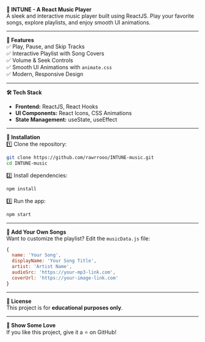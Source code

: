 **🎵 INTUNE - A React Music Player**  
A sleek and interactive music player built using ReactJS. Play your favorite songs, explore playlists, and enjoy smooth UI animations.  
 

---

**🚀 Features**  
✅ Play, Pause, and Skip Tracks  
✅ Interactive Playlist with Song Covers  
✅ Volume & Seek Controls  
✅ Smooth UI Animations with `animate.css`  
✅ Modern, Responsive Design  

---

 **🛠️ Tech Stack**  
- **Frontend:** ReactJS, React Hooks  
- **UI Components:** React Icons, CSS Animations  
- **State Management:** useState, useEffect  

---

 **🔧 Installation**  
1️⃣ Clone the repository:  
```sh
git clone https://github.com/rawrrooo/INTUNE-music.git
cd INTUNE-music
```
2️⃣ Install dependencies:  
```sh
npm install
```
3️⃣ Run the app:  
```sh
npm start
```

---

 **🎼 Add Your Own Songs**  
Want to customize the playlist? Edit the `musicData.js` file:  
```js
{
  name: 'Your Song',
  displayName: 'Your Song Title',
  artist: 'Artist Name',
  audioSrc: 'https://your-mp3-link.com',
  coverUrl: 'https://your-image-link.com'
}
```

---

 **📜 License**  
This project is for **educational purposes only**.  

---

 **🌟 Show Some Love**  
If you like this project, give it a ⭐ on GitHub!  
